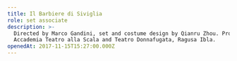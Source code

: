 ```yaml
---
title: Il Barbiere di Siviglia
role: set associate
description: >-
  Directed by Marco Gandini, set and costume design by Qianru Zhou. Produced by
  Accademia Teatro alla Scala and Teatro Donnafugata, Ragusa Ibla.
openedAt: 2017-11-15T15:27:00.000Z
---
```


